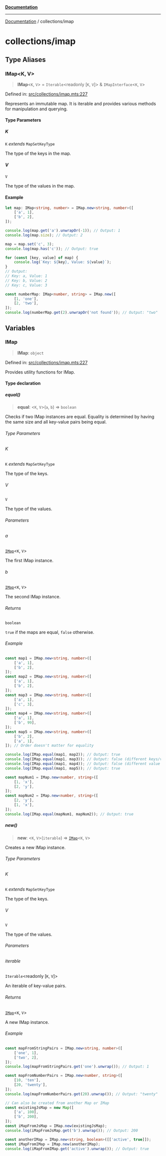 [**Documentation**](../README.md)

---

[Documentation](../README.md) / collections/imap

# collections/imap

## Type Aliases

### IMap\<K, V\>

> **IMap**\<`K`, `V`\> = `Iterable`\<readonly \[`K`, `V`\]\> & `IMapInterface`\<`K`, `V`\>

Defined in: [src/collections/imap.mts:227](https://github.com/noshiro-pf/ts-verified/blob/main/src/collections/imap.mts#L227)

Represents an immutable map.
It is iterable and provides various methods for manipulation and querying.

#### Type Parameters

##### K

`K` _extends_ `MapSetKeyType`

The type of the keys in the map.

##### V

`V`

The type of the values in the map.

#### Example

```typescript
let map: IMap<string, number> = IMap.new<string, number>([
    ['a', 1],
    ['b', 2],
]);

console.log(map.get('a').unwrapOr(-1)); // Output: 1
console.log(map.size); // Output: 2

map = map.set('c', 3);
console.log(map.has('c')); // Output: true

for (const [key, value] of map) {
    console.log(`Key: ${key}, Value: ${value}`);
}
// Output:
// Key: a, Value: 1
// Key: b, Value: 2
// Key: c, Value: 3

const numberMap: IMap<number, string> = IMap.new([
    [1, 'one'],
    [2, 'two'],
]);
console.log(numberMap.get(2).unwrapOr('not found')); // Output: "two"
```

## Variables

### IMap

> **IMap**: `object`

Defined in: [src/collections/imap.mts:227](https://github.com/noshiro-pf/ts-verified/blob/main/src/collections/imap.mts#L227)

Provides utility functions for IMap.

#### Type declaration

##### equal()

> **equal**: \<`K`, `V`\>(`a`, `b`) => `boolean`

Checks if two IMap instances are equal.
Equality is determined by having the same size and all key-value pairs being equal.

###### Type Parameters

###### K

`K` _extends_ `MapSetKeyType`

The type of the keys.

###### V

`V`

The type of the values.

###### Parameters

###### a

[`IMap`](#imap)\<`K`, `V`\>

The first IMap instance.

###### b

[`IMap`](#imap)\<`K`, `V`\>

The second IMap instance.

###### Returns

`boolean`

`true` if the maps are equal, `false` otherwise.

###### Example

```typescript
const map1 = IMap.new<string, number>([
    ['a', 1],
    ['b', 2],
]);
const map2 = IMap.new<string, number>([
    ['a', 1],
    ['b', 2],
]);
const map3 = IMap.new<string, number>([
    ['a', 1],
    ['c', 3],
]);
const map4 = IMap.new<string, number>([
    ['a', 1],
    ['b', 99],
]);
const map5 = IMap.new<string, number>([
    ['b', 2],
    ['a', 1],
]); // Order doesn't matter for equality

console.log(IMap.equal(map1, map2)); // Output: true
console.log(IMap.equal(map1, map3)); // Output: false (different keys/values)
console.log(IMap.equal(map1, map4)); // Output: false (different value for key "b")
console.log(IMap.equal(map1, map5)); // Output: true

const mapNum1 = IMap.new<number, string>([
    [1, 'x'],
    [2, 'y'],
]);
const mapNum2 = IMap.new<number, string>([
    [2, 'y'],
    [1, 'x'],
]);
console.log(IMap.equal(mapNum1, mapNum2)); // Output: true
```

##### new()

> **new**: \<`K`, `V`\>(`iterable`) => [`IMap`](#imap)\<`K`, `V`\>

Creates a new IMap instance.

###### Type Parameters

###### K

`K` _extends_ `MapSetKeyType`

The type of the keys.

###### V

`V`

The type of the values.

###### Parameters

###### iterable

`Iterable`\<readonly \[`K`, `V`\]\>

An iterable of key-value pairs.

###### Returns

[`IMap`](#imap)\<`K`, `V`\>

A new IMap instance.

###### Example

```typescript
const mapFromStringPairs = IMap.new<string, number>([
    ['one', 1],
    ['two', 2],
]);
console.log(mapFromStringPairs.get('one').unwrap()); // Output: 1

const mapFromNumberPairs = IMap.new<number, string>([
    [10, 'ten'],
    [20, 'twenty'],
]);
console.log(mapFromNumberPairs.get(20).unwrap()); // Output: "twenty"

// Can also be created from another Map or IMap
const existingJsMap = new Map([
    ['a', 100],
    ['b', 200],
]);
const iMapFromJsMap = IMap.new(existingJsMap);
console.log(iMapFromJsMap.get('b').unwrap()); // Output: 200

const anotherIMap = IMap.new<string, boolean>([['active', true]]);
const iMapFromIMap = IMap.new(anotherIMap);
console.log(iMapFromIMap.get('active').unwrap()); // Output: true
```
